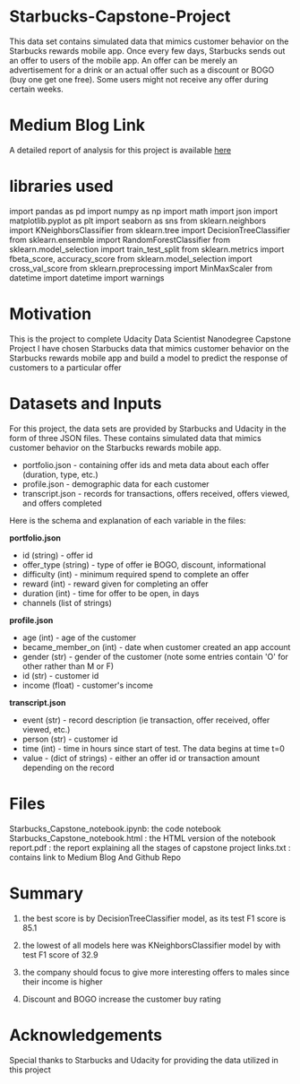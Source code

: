 # Starbucks-Capstone-Project

This data set contains simulated data that mimics customer behavior on the Starbucks rewards mobile app. Once every few days, Starbucks sends out an offer to users of the mobile app. An offer can be merely an advertisement for a drink or an actual offer such as a discount or BOGO (buy one get one free). Some users might not receive any offer during certain weeks.

# Medium Blog Link
A detailed report of analysis for this project is available [here](https://medium.com/@jaskaranbhatia/starbucks-capstone-project-predicting-offer-effectiveness-b09174056f9)

# libraries used
 
import pandas as pd
import numpy as np
import math
import json
import matplotlib.pyplot as plt
import seaborn as sns 
from sklearn.neighbors import KNeighborsClassifier
from sklearn.tree import DecisionTreeClassifier
from sklearn.ensemble import RandomForestClassifier
from sklearn.model_selection import train_test_split
from sklearn.metrics import fbeta_score, accuracy_score
from sklearn.model_selection import cross_val_score
from sklearn.preprocessing import MinMaxScaler
from datetime import datetime
import warnings

# Motivation

This is the project to complete Udacity Data Scientist Nanodegree Capstone Project 
I have chosen Starbucks data that mimics customer behavior on the Starbucks rewards mobile app and build a model to predict the response of customers to a particular offer

# Datasets and Inputs

For this project, the data sets are provided by Starbucks and Udacity in the form of three JSON files. These contains simulated data that mimics customer behavior on the Starbucks rewards mobile app.
-   portfolio.json - containing offer ids and meta data about each offer (duration, type, etc.)
-   profile.json - demographic data for each customer
-   transcript.json - records for transactions, offers received, offers viewed, and offers completed

Here is the schema and explanation of each variable in the files:

**portfolio.json**

-   id (string) - offer id
-   offer_type (string) - type of offer ie BOGO, discount, informational
-   difficulty (int) - minimum required spend to complete an offer
-   reward (int) - reward given for completing an offer
-   duration (int) - time for offer to be open, in days
-   channels (list of strings)

**profile.json**

-   age (int) - age of the customer
-   became_member_on (int) - date when customer created an app account
-   gender (str) - gender of the customer (note some entries contain 'O' for other rather than M or F)
-   id (str) - customer id
-   income (float) - customer's income

**transcript.json**

-   event (str) - record description (ie transaction, offer received, offer viewed, etc.)
-   person (str) - customer id
-   time (int) - time in hours since start of test. The data begins at time t=0
-   value - (dict of strings) - either an offer id or transaction amount depending on the record

# Files
Starbucks_Capstone_notebook.ipynb: the code notebook 
Starbucks_Capstone_notebook.html : the HTML version of the notebook
report.pdf : the report explaining all the stages of capstone project
links.txt : contains link to Medium Blog And Github Repo

# Summary 

1) the best score is by DecisionTreeClassifier model, as its test F1 score is 85.1

2) the lowest of all models here was KNeighborsClassifier model by with test F1 score of 32.9

3) the company should focus to give more interesting offers to males since their income is higher

4) Discount and BOGO increase the customer buy rating

# Acknowledgements
Special thanks to Starbucks and Udacity for providing the data utilized in this project
